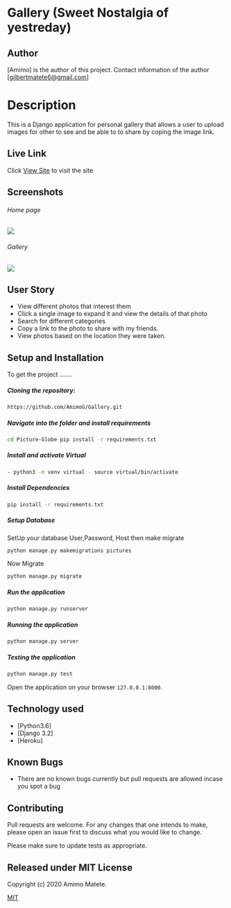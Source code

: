 # Gallery (Sweet Nostalgia of yestreday) 

## Author  
[Amimo] is the author of this project. Contact information of the author [gilbertmatete6@gmail.com]
  
# Description  
This is a Django application for personal gallery that allows a user to upload images for other to see and be able to to share by coping the image link.
  
##  Live Link  
 Click [View Site](https://nostalgia001.herokuapp.com/)  to visit the site
  
## Screenshots 
###### Home page
 
<img src="https://photos.google.com/photo/AF1QipNMriuKLSAs4nyjD2ZIqyv90k2XCeqJDeTEQxV9">
 
 ###### Gallery
 <img src="https://photos.google.com/photo/AF1QipO1728Mj5k5xxqR1anI2MhjtI41bX2D_dRBGYTT"> 

 
## User Story  
  
* View different photos that interest them  
* Click a single image to expand it and view the details of that photo  
* Search for different categories   
* Copy a link to the photo to share with my friends.  
* View photos based on the location they were taken.  
  

  
## Setup and Installation  
To get the project .......  
  
##### Cloning the repository:  
 ```bash 
 https://github.com/AmimoG/Gallery.git 
```
##### Navigate into the folder and install requirements  
 ```bash 
cd Picture-Globe pip install -r requirements.txt 
```
##### Install and activate Virtual  
 ```bash 
- python3 -m venv virtual - source virtual/bin/activate  
```  
##### Install Dependencies  
 ```bash 
 pip install -r requirements.txt 
```  
 ##### Setup Database  
  SetUp your database User,Password, Host then make migrate  
 ```bash 
python manage.py makemigrations pictures 
 ``` 
 Now Migrate  
 ```bash 
 python manage.py migrate 
```
##### Run the application  
 ```bash 
 python manage.py runserver 
``` 
##### Running the application  
 ```bash 
 python manage.py server 
```
##### Testing the application  
 ```bash 
 python manage.py test 
```
Open the application on your browser `127.0.0.1:8000`.  
  
  
## Technology used  
  
* [Python3.6] 
* [Django 3.2] 
* [Heroku]
  
  
## Known Bugs  
* There are no known bugs currently but pull requests are allowed incase you spot a bug  

## Contributing
Pull requests are welcome. For any changes that one intends to make, please open an issue first to discuss what you would like to change.

Please make sure to update tests as appropriate.

## Released under MIT License

Copyright (c) 2020 Amimo Matete.

[MIT](https://choosealicense.com/licenses/mit/)
